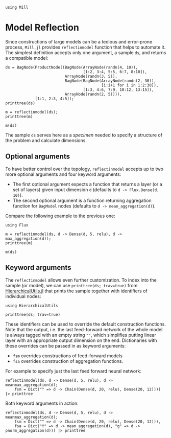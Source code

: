 ```@setup reflection 
using Mill
```

# Model Reflection

Since constructions of large models can be a tedious and error-prone process, `Mill.jl` provides `reflectinmodel` function that helps to automate it. The simplest definition accepts only one argument, a sample `ds`, and returns a compatible model:

```@repl reflection
ds = BagNode(ProductNode((BagNode(ArrayNode(randn(4, 10)),
                                  [1:2, 3:4, 5:5, 6:7, 8:10]),
                          ArrayNode(randn(3, 5)),
                          BagNode(BagNode(ArrayNode(randn(2, 30)),
                                          [i:i+1 for i in 1:2:30]),
                                  [1:3, 4:6, 7:9, 10:12, 13:15]),
                          ArrayNode(randn(2, 5)))),
             [1:1, 2:3, 4:5]);
printtree(ds)

m = reflectinmodel(ds);
printtree(m)

m(ds)
```

The sample `ds` serves here as a *specimen* needed to specify a structure of the problem and calculate dimensions.

## Optional arguments

To have better control over the topology, `reflectinmodel` accepts up to two more optional arguments and four keyword arguments:

* The first optional argument expects a function that returns a layer (or a set of layers) given input dimension `d` (defaults to `d -> Flux.Dense(d, 10)`).
* The second optional argument is a function returning aggregation function for `BagModel` nodes (defaults to `d -> mean_aggregation(d)`).

Compare the following example to the previous one:

```@example reflection
using Flux
```

```@repl reflection
m = reflectinmodel(ds, d -> Dense(d, 5, relu), d -> max_aggregation(d));
printtree(m)

m(ds)
```

## Keyword arguments

The `reflectinmodel` allows even further customization. To index into the sample (or model), we can use `printtree(ds; trav=true)` from [HierarchicalUtils.jl](@ref) that prints the sample together with identifiers of individual nodes:

```@example reflection
using HierarchicalUtils
```

```@repl reflection
printtree(ds; trav=true)
```

These identifiers can be used to override the default construction functions. Note that the output, i.e. the last feed-forward network of the whole model is always tagged with an empty string `""`, which simplifies putting linear layer with an appropriate output dimension on the end. Dictionaries with these overrides can be passed in as keyword arguments:

* `fsm` overrides constructions of feed-forward models
* `fsa` overrides construction of aggregation functions.

For example to specify just the last feed forward neural network:

```@repl reflection
reflectinmodel(ds, d -> Dense(d, 5, relu), d -> meanmax_aggregation(d);
    fsm = Dict("" => d -> Chain(Dense(d, 20, relu), Dense(20, 12)))) |> printtree
```

Both keyword arguments in action:

```@repl reflection
reflectinmodel(ds, d -> Dense(d, 5, relu), d -> meanmax_aggregation(d);
    fsm = Dict("" => d -> Chain(Dense(d, 20, relu), Dense(20, 12))),
    fsa = Dict("Y" => d -> mean_aggregation(d), "g" => d -> pnorm_aggregation(d))) |> printtree
```

